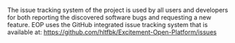 The issue tracking system of the project is used by all users and developers for both reporting the discovered software bugs and requesting a new feature. EOP uses the GitHub integrated issue tracking system that is available at: https://github.com/hltfbk/Excitement-Open-Platform/issues
